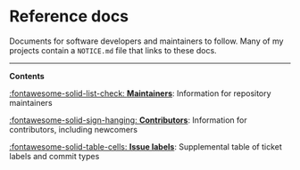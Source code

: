 <!--
SPDX-FileCopyrightText: Copyright 2017-2024, Douglas Myers-Turnbull
SPDX-PackageHomePage: https://dmyersturnbull.github.io
SPDX-License-Identifier: CC-BY-SA-4.0
-->

# Reference docs

Documents for software developers and maintainers to follow.
Many of my projects contain a `NOTICE.md` file that links to these docs.

---

<strong class="index">Contents</strong>

[:fontawesome-solid-list-check: **Maintainers**](maintainer-guide.md):
Information for repository maintainers

[:fontawesome-solid-sign-hanging: **Contributors**](contributor-guide.md):
Information for contributors, including newcomers

[:fontawesome-solid-table-cells: **Issue labels**](issue-labels.md):
Supplemental table of ticket labels and commit types

